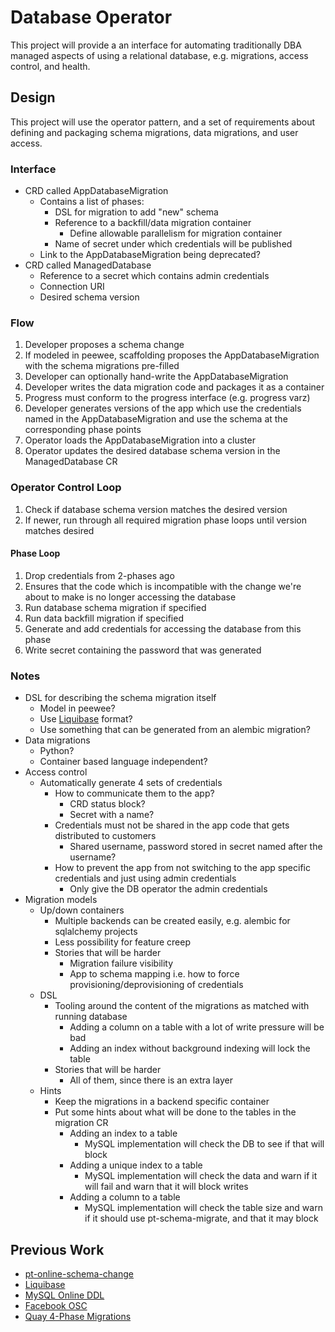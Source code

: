 # Database Operator

This project will provide a an interface for automating traditionally DBA managed aspects of using a relational database, e.g. migrations, access control, and health.

## Design

This project will use the operator pattern, and a set of requirements about defining and packaging schema migrations, data migrations, and user access.

### Interface

* CRD called AppDatabaseMigration
  * Contains a list of phases:
    * DSL for migration to add "new" schema
    * Reference to a backfill/data migration container
      * Define allowable parallelism for migration container
    * Name of secret under which credentials will be published 
  * Link to the AppDatabaseMigration being deprecated?
* CRD called ManagedDatabase
  * Reference to a secret which contains admin credentials
  * Connection URI
  * Desired schema version

### Flow

1. Developer proposes a schema change
  1. If modeled in peewee, scaffolding proposes the AppDatabaseMigration with the schema migrations pre-filled
  1. Developer can optionally hand-write the AppDatabaseMigration
1. Developer writes the data migration code and packages it as a container
  1. Progress must conform to the progress interface (e.g. progress varz)
1. Developer generates versions of the app which use the credentials named in the AppDatabaseMigration and use the schema at the corresponding phase points
1. Operator loads the AppDatabaseMigration into a cluster
1. Operator updates the desired database schema version in the ManagedDatabase CR

### Operator Control Loop

1. Check if database schema version matches the desired version
  1. If newer, run through all required migration phase loops until version matches desired

#### Phase Loop

1. Drop credentials from 2-phases ago
  1. Ensures that the code which is incompatible with the change we're about to make is no longer accessing the database
1. Run database schema migration if specified
1. Run data backfill migration if specified
1. Generate and add credentials for accessing the database from this phase 
  1. Write secret containing the password that was generated

### Notes

* DSL for describing the schema migration itself
  * Model in peewee?
  * Use [Liquibase](https://rollout.io/blog/liquibase-tutorial-manage-database-schema/) format?
  * Use something that can be generated from an alembic migration?
* Data migrations
  * Python?
  * Container based language independent?
* Access control
  * Automatically generate 4 sets of credentials
    * How to communicate them to the app?
      * CRD status block?
      * Secret with a name?
    * Credentials must not be shared in the app code that gets distributed to customers
      * Shared username, password stored in secret named after the username?
    * How to prevent the app from not switching to the app specific credentials and just using admin credentials
      * Only give the DB operator the admin credentials 
* Migration models
  * Up/down containers
    * Multiple backends can be created easily, e.g. alembic for sqlalchemy projects
    * Less possibility for feature creep
    * Stories that will be harder
      * Migration failure visibility
      * App to schema mapping i.e. how to force provisioning/deprovisioning of credentials
  * DSL
    * Tooling around the content of the migrations as matched with running database
      * Adding a column on a table with a lot of write pressure will be bad
      * Adding an index without background indexing will lock the table
    * Stories that will be harder
      * All of them, since there is an extra layer
  * Hints
    * Keep the migrations in a backend specific container
    * Put some hints about what will be done to the tables in the migration CR
      * Adding an index to a table
        * MySQL implementation will check the DB to see if that will block
      * Adding a unique index to a table
        * MySQL implementation will check the data and warn if it will fail and warn that it will block writes
      * Adding a column to a table
        * MySQL implementation will check the table size and warn if it should use pt-schema-migrate, and that it may block

## Previous Work

* [pt-online-schema-change](https://www.percona.com/doc/percona-toolkit/LATEST/pt-online-schema-change.html)
* [Liquibase](https://rollout.io/blog/liquibase-tutorial-manage-database-schema/)
* [MySQL Online DDL](https://www.fromdual.com/online-ddl_vs_pt-online-schema-change)
* [Facebook OSC](https://github.com/facebookincubator/OnlineSchemaChange)
* [Quay 4-Phase Migrations](https://github.com/coreos-inc/quay-policies-encrypted/blob/master/dbmigrations.md)

